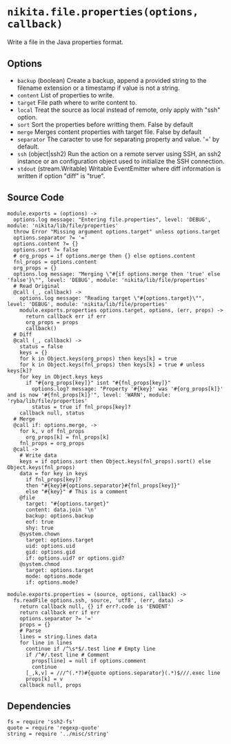 
# `nikita.file.properties(options, callback)`

Write a file in the Java properties format.

## Options

*   `backup` (boolean)
    Create a backup, append a provided string to the filename extension or a
    timestamp if value is not a string.
*   `content`
    List of properties to write.
*   `target`
    File path where to write content to.
*   `local`
    Treat the source as local instead of remote, only apply with "ssh"
    option.
*   `sort`
    Sort the properties before writting them. False by default
*   `merge`
    Merges content properties with target file. False by default
*   `separator`
    The caracter to use for separating property and value. '=' by default.
*   `ssh` (object|ssh2)
    Run the action on a remote server using SSH, an ssh2 instance or an
    configuration object used to initialize the SSH connection.
*   `stdout` (stream.Writable)
    Writable EventEmitter where diff information is written if option "diff" is
    "true".


## Source Code

    module.exports = (options) ->
      options.log message: "Entering file.properties", level: 'DEBUG', module: 'nikita/lib/file/properties'
      throw Error "Missing argument options.target" unless options.target
      options.separator ?= '='
      options.content ?= {}
      options.sort ?= false
      # org_props = if options.merge then {} else options.content
      fnl_props = options.content
      org_props = {}
      options.log message: "Merging \"#{if options.merge then 'true' else 'false'}\"", level: 'DEBUG', module: 'nikita/lib/file/properties'
      # Read Original
      @call (_, callback) ->
        options.log message: "Reading target \"#{options.target}\"", level: 'DEBUG', module: 'nikita/lib/file/properties'
        module.exports.properties options.target, options, (err, props) ->
          return callback err if err
          org_props = props
          callback()
      # Diff
      @call (_, callback) ->
        status = false
        keys = {}
        for k in Object.keys(org_props) then keys[k] = true
        for k in Object.keys(fnl_props) then keys[k] = true # unless keys[k]?
        for key in Object.keys keys
          if "#{org_props[key]}" isnt "#{fnl_props[key]}"
            options.log? message: "Property '#{key}' was '#{org_props[k]}' and is now '#{fnl_props[k]}'", level: 'WARN', module: 'ryba/lib/file/properties'
            status = true if fnl_props[key]?
        callback null, status
      # Merge
      @call if: options.merge, ->
        for k, v of fnl_props
          org_props[k] = fnl_props[k]
        fnl_props = org_props
      @call ->
        # Write data
        keys = if options.sort then Object.keys(fnl_props).sort() else Object.keys(fnl_props)
        data = for key in keys
          if fnl_props[key]?
          then "#{key}#{options.separator}#{fnl_props[key]}"
          else "#{key}" # This is a comment
        @file
          target: "#{options.target}"
          content: data.join '\n'
          backup: options.backup
          eof: true
          shy: true
        @system.chown
          target: options.target
          uid: options.uid
          gid: options.gid
          if: options.uid? or options.gid?
        @system.chmod
          target: options.target
          mode: options.mode
          if: options.mode?

    module.exports.properties = (source, options, callback) ->
      fs.readFile options.ssh, source, 'utf8', (err, data) ->
        return callback null, {} if err?.code is 'ENOENT'
        return callback err if err
        options.separator ?= '='
        props = {}
        # Parse
        lines = string.lines data
        for line in lines
          continue if /^\s*$/.test line # Empty line
          if /^#/.test line # Comment
            props[line] = null if options.comment
            continue
          [_,k,v] = ///^(.*?)#{quote options.separator}(.*)$///.exec line
          props[k] = v
        callback null, props

## Dependencies

    fs = require 'ssh2-fs'
    quote = require 'regexp-quote'
    string = require '../misc/string'
